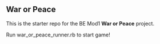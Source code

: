 ## War or Peace

This is the starter repo for the BE Mod1 **War or Peace** project.

Run war_or_peace_runner.rb to start game! 